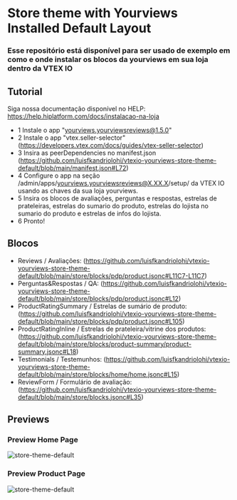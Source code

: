 # Store theme with Yourviews Installed Default Layout

### Esse repositório está disponível para ser usado de exemplo em como e onde instalar os blocos da yourviews em sua loja dentro da VTEX IO

## Tutorial
Siga nossa documentação disponível no HELP: https://help.hiplatform.com/docs/instalacao-na-loja

- 1 Instale o app "yourviews.yourviewsreviews@1.5.0"
- 2 Instale o app "vtex.seller-selector" (https://developers.vtex.com/docs/guides/vtex-seller-selector)
- 3 Insira as peerDependencies no manifest.json (https://github.com/luisfkandriolohi/vtexio-yourviews-store-theme-default/blob/main/manifest.json#L72)
- 4 Configure o app na seção /admin/apps/yourviews.yourviewsreviews@X.XX.X/setup/ da VTEX IO usando as chaves da sua loja yourviews.
- 5 Insira os blocos de avaliações, perguntas e respostas, estrelas de prateleiras, 
estrelas do sumario do produto, estrelas do lojista no sumario do produto e estrelas de infos do lojista.
- 6 Pronto!

## Blocos

- Reviews / Avaliações: (https://github.com/luisfkandriolohi/vtexio-yourviews-store-theme-default/blob/main/store/blocks/pdp/product.jsonc#L11C7-L11C7)
- Perguntas&Respostas / QA: (https://github.com/luisfkandriolohi/vtexio-yourviews-store-theme-default/blob/main/store/blocks/pdp/product.jsonc#L12)
- ProductRatingSummary / Estrelas de sumário de produto: (https://github.com/luisfkandriolohi/vtexio-yourviews-store-theme-default/blob/main/store/blocks/pdp/product.jsonc#L105)
- ProductRatingInline / Estrelas de prateleira/vitrine dos produtos: (https://github.com/luisfkandriolohi/vtexio-yourviews-store-theme-default/blob/main/store/blocks/product-summary/product-summary.jsonc#L18)
- Testimonials / Testemunhos: (https://github.com/luisfkandriolohi/vtexio-yourviews-store-theme-default/blob/main/store/blocks/home/home.jsonc#L15)
- ReviewForm / Formulário de avaliação: (https://github.com/luisfkandriolohi/vtexio-yourviews-store-theme-default/blob/main/store/blocks.jsonc#L35)

## Previews

### Preview Home Page
![store-theme-default](https://github.com/luisfkandriolohi/vtexio-yourviews-store-theme-default/assets/97966769/c7fb76ae-3fe8-427d-8ef1-02376502bd1c)

### Preview Product Page
![store-theme-default](https://github.com/luisfkandriolohi/vtexio-yourviews-store-theme-default/assets/97966769/8e15739d-5801-4996-acfb-6d3eafe1bffc)

